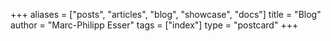 +++
aliases = ["posts", "articles", "blog", "showcase", "docs"]
title = "Blog"
author = "Marc-Philipp Esser"
tags = ["index"]
type = "postcard"
+++